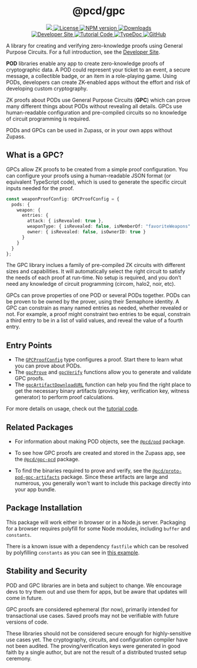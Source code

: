 <p align="center">
    <h1 align="center">
        @pcd/gpc
    </h1>
</p>

<p align="center">
    <a href="https://github.com/proofcarryingdata">
        <img src="https://img.shields.io/badge/project-PCD-blue.svg?style=flat-square">
    </a>
    <a href="https://github.com/proofcarryingdata/zupass/blob/main/packages/lib/gpc/LICENSE">
        <img alt="License" src="https://img.shields.io/badge/license-GPL--3.0-green.svg?style=flat-square">
    </a>
    <a href="https://www.npmjs.com/package/@pcd/gpc">
        <img alt="NPM version" src="https://img.shields.io/npm/v/@pcd/pod-pcd?style=flat-square" />
    </a>
    <a href="https://npmjs.org/package/@pcd/gpc">
        <img alt="Downloads" src="https://img.shields.io/npm/dm/@pcd/gpc.svg?style=flat-square" />
    </a>
<br>
    <a href="https://zupass.org/pod">
        <img alt="Developer Site" src="https://img.shields.io/badge/Developer_Site-green.svg?style=flat-square">
    </a>
    <a href="https://github.com/proofcarryingdata/zupass/blob/main/examples/pod-gpc-example/src/gpcExample.ts#L88">
        <img alt="Tutorial Code" src="https://img.shields.io/badge/Tutorial_Code-blue.svg?style=flat-square">
    </a>
    <a href="https://docs.pcd.team/modules/_pcd_gpc.html">
        <img alt="TypeDoc" src="https://img.shields.io/badge/TypeDoc-purple.svg?style=flat-square">
    </a>
    <a href="https://github.com/proofcarryingdata/zupass/tree/main/packages/lib/gpc">
        <img alt="GitHub" src="https://img.shields.io/badge/GitHub-grey.svg?style=flat-square">
    </a>
</p>

A library for creating and verifying zero-knowledge proofs using General Purpose
Circuits. For a full introduction, see the
[Developer Site](https://zupass.org/pod).

**POD** libraries enable any app to create zero-knowledge proofs of cryptographic data. A POD could represent your ticket to an event, a secure
message, a collectible badge, or an item in a role-playing game. Using PODs,
developers can create ZK-enabled apps without the effort and risk of developing
custom cryptography.

ZK proofs about PODs use General Purpose Circuits (**GPC**) which can prove many
different things about PODs without revealing all details. GPCs use
human-readable configuration and pre-compiled circuits so no knowledge of
circuit programming is required.

PODs and GPCs can be used in Zupass, or in your own apps without Zupass.

## What is a GPC?

GPCs allow ZK proofs to be created from a simple proof configuration. You can
configure your proofs using a human-readable JSON format (or equivalent
TypeScript code), which is used to generate the specific circuit inputs needed
for the proof.

```TypeScript
const weaponProofConfig: GPCProofConfig = {
  pods: {
    weapon: {
      entries: {
        attack: { isRevealed: true },
        weaponType: { isRevealed: false, isMemberOf: "favoriteWeapons" },
        owner: { isRevealed: false, isOwnerID: true }
      }
    }
  }
};
```

The GPC library inclues a family of pre-compiled ZK circuits with different
sizes and capabilities. It will automatically select the right circuit to
satisfy the needs of each proof at run-time. No setup is required, and you
don’t need any knowledge of circuit programming (circom, halo2, noir, etc).

GPCs can prove properties of one POD or several PODs together. PODs can be
proven to be owned by the prover, using their Semaphore identity. A GPC can
constrain as many named entries as needed, whether revealed or not. For example,
a proof might constraint two entries to be equal, constrain a third entry to be
in a list of valid values, and reveal the value of a fourth entry.

## Entry Points

- The [`GPCProofConfig`](https://docs.pcd.team/types/_pcd_gpc.GPCProofConfig.html)
  type configures a proof. Start there to learn what you can prove about PODs.
- The [`gpcProve`](https://docs.pcd.team/functions/_pcd_gpc.gpcProve.html) and
  [`gpcVerify`](https://docs.pcd.team/functions/_pcd_gpc.gpcVerify.html)
  functions allow you to generate and validate GPC proofs.
- The [`gpcArtifactDownloadURL`](https://docs.pcd.team/functions/_pcd_gpc.gpcArtifactDownloadURL.html)
  function can help you find the right place to get the necessary binary
  artifacts (proving key, verification key, witness generator) to perform
  proof calculations.

For more details on usage, check out the
[tutorial code](https://github.com/proofcarryingdata/zupass/blob/main/examples/pod-gpc-example/src/gpcExample.ts#L88).

## Related Packages

- For information about making POD objects, see the
  [`@pcd/pod`](https://github.com/proofcarryingdata/zupass/tree/main/packages/lib/pod)
  package.

- To see how GPC proofs are created and stored in the Zupass app, see the
  [`@pcd/gpc-pcd`](https://github.com/proofcarryingdata/zupass/tree/main/packages/pcd/gpc-pcd)
  package.

- To find the binaries required to prove and verify, see the
  [`@pcd/proto-pod-gpc-artifacts`](https://github.com/proofcarryingdata/snark-artifacts/tree/pre-release/packages/proto-pod-gpc)
  package. Since these artifacts are large and numerous, you generally
  won't want to include this package directly into your app bundle.

## Package Installation

This package will work either in browser or in a Node.js server. Packaging for
a browser requires polyfill for some Node modules, including `buffer` and `constants`.

There is a known issue with a dependency `fastfile` which can be resolved by polyfilling `constants` as you can see in [this example](https://github.com/proofcarryingdata/zukyc/pull/3).

## Stability and Security

POD and GPC libraries are in beta and subject to change. We encourage devs to try them out and use them for apps, but be aware that updates will come in future.

GPC proofs are considered ephemeral (for now), primarily intended for
transactional use cases. Saved proofs may not be verifiable with future versions
of code.

These libraries should not be considered secure enough for highly-sensitive use cases yet. The cryptography, circuits, and configuration compiler have not been audited. The proving/verification keys were generated in good faith by a single author, but are not the result of a distributed trusted setup ceremony.
